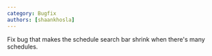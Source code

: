```yaml
---
category: Bugfix
authors: [shaankhosla]
---
```


Fix bug that makes the schedule search bar shrink when there's many schedules.
